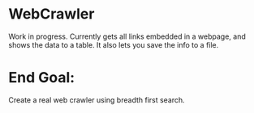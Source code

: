# WebCrawler
Work in progress.
Currently gets all links embedded in a webpage, and shows the data to a table. 
It also lets you save the info to a file. 
# End Goal:
Create a real web crawler using breadth first search. 

